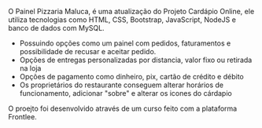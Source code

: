O Painel Pizzaria Maluca, é uma atualização do Projeto Cardápio Online, ele utiliza tecnologias como HTML, CSS, Bootstrap, JavaScript, NodeJS e banco de dados com MySQL.

- Possuindo opções como um painel com pedidos, faturamentos e possibilidade de recusar e aceitar pedido.
- Opções de entregas personalizadas por distancia, valor fixo ou retirada na loja
- Opções de pagamento como dinheiro, pix, cartão de crédito e débito
- Os proprietários do restaurante conseguem alterar horários de funcionamento, adicionar "sobre" e alterar os icones do cárdapio

O proejto foi desenvolvido através de um curso feito com a plataforma Frontlee.
